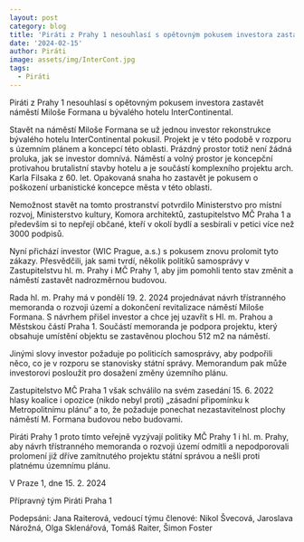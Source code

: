 ```yaml
---
layout: post
category: blog
title: 'Piráti z Prahy 1 nesouhlasí s opětovným pokusem investora zastavět náměstí Miloše Formana u bývalého hotelu InterContinental'
date: '2024-02-15'
author: Piráti
image: assets/img/InterCont.jpg
tags:
  - Piráti
---
```


Piráti z Prahy 1 nesouhlasí s opětovným pokusem investora zastavět náměstí Miloše Formana u bývalého hotelu InterContinental.

Stavět na náměstí Miloše Formana se už jednou investor rekonstrukce bývalého hotelu InterContinental pokusil. Projekt je v této podobě v rozporu s územním plánem a koncepcí této oblasti. Prázdný prostor totiž není žádná proluka, jak se investor domnívá. Náměstí a volný prostor je koncepční protivahou brutalistní stavby hotelu a je součástí komplexního projektu arch. Karla Filsaka z 60. let. Opakovaná snaha ho zastavět je pokusem o poškození urbanistické koncepce města v této oblasti.

Nemožnost stavět na tomto prostranství potvrdilo Ministerstvo pro místní rozvoj, Ministerstvo kultury, Komora architektů, zastupitelstvo MČ Praha 1 a především si to nepřejí občané, kteří v okolí bydlí a sesbírali v petici více než 3000 podpisů.

Nyní přichází investor (WIC Prague, a.s.) s pokusem znovu prolomit tyto zákazy. Přesvědčili, jak sami tvrdí, několik politiků samosprávy v Zastupitelstvu hl. m. Prahy i MČ Prahy 1, aby jim pomohli tento stav změnit a náměstí zastavět nadrozměrnou budovou. 

Rada hl. m. Prahy má v pondělí 19. 2. 2024 projednávat návrh třístranného memoranda o rozvoji území a dokončení revitalizace náměstí Miloše Formana. S návrhem přišel investor a chce jej uzavřít s Hl. m. Prahou a Městskou částí Praha 1. Součástí memoranda je podpora projektu, který obsahuje umístění objektu se zastavěnou plochou 512 m2 na náměstí. 

Jinými slovy investor požaduje po politicích samosprávy, aby podpořili něco, co je v rozporu se stanovisky státní správy. Memorandum pak může investorovi posloužit pro dosažení změny územního plánu.

Zastupitelstvo MČ Praha 1 však schválilo na svém zasedání 15. 6. 2022 hlasy koalice i opozice (nikdo nebyl proti) „zásadní připomínku k Metropolitnímu plánu“ a to, že požaduje ponechat nezastavitelnost plochy náměstí M. Formana budovou nebo budovami. 

Piráti Prahy 1 proto tímto veřejně vyzývají politiky MČ Prahy 1 i hl. m. Prahy, aby návrh třístranného memoranda o rozvoji území odmítli a nepodporovali prolomení již dříve zamítnutého projektu státní správou a nešli proti platnému územnímu plánu.

V Praze 1, dne 15. 2. 2024

Přípravný tým Piráti Praha 1

Podepsáni: Jana Raiterová, vedoucí týmu    členové: Nikol Švecová, Jaroslava Nárožná, Olga Sklenářová, Tomáš Raiter, Šimon Foster 
